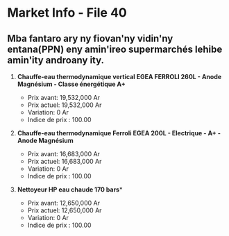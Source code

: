 # Market Info - File 40

## Mba fantaro ary ny fiovan'ny vidin'ny entana(PPN) eny amin'ireo supermarchés lehibe amin'ity androany ity.

1. **Chauffe-eau thermodynamique vertical EGEA FERROLI 260L - Anode Magnésium - Classe énergétique A+**
   - Prix avant: 19,532,000 Ar
   - Prix actuel: 19,532,000 Ar
   - Variation: 0 Ar
   - Indice de prix : 100.00

2. **Chauffe-eau thermodynamique Ferroli EGEA 200L - Electrique - A+ - Anode Magnésium**
   - Prix avant: 16,683,000 Ar
   - Prix actuel: 16,683,000 Ar
   - Variation: 0 Ar
   - Indice de prix : 100.00

3. **Nettoyeur HP eau chaude 170 bars***
   - Prix avant: 12,650,000 Ar
   - Prix actuel: 12,650,000 Ar
   - Variation: 0 Ar
   - Indice de prix : 100.00

